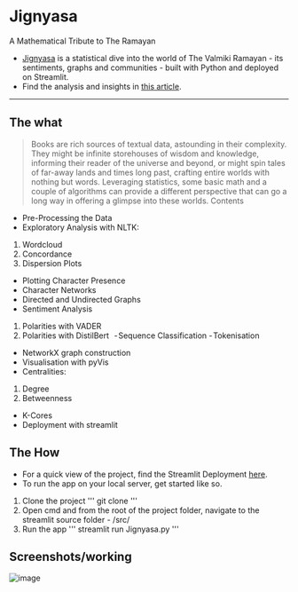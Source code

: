 # Jignyasa 
A Mathematical Tribute to The Ramayan
- [Jignyasa](https://ramayanam.streamlit.app/) is a statistical dive into the world of The Valmiki Ramayan - its sentiments, graphs and communities - built with Python and deployed on Streamlit.
- Find the analysis and insights in [this article](https://medium.com/@sumanasridharan/of-epics-networks-and-bots-79f48cdd3c3f).
----------
## The what
> Books are rich sources of textual data, astounding in their complexity. They might be infinite storehouses of wisdom and knowledge, informing their reader of the universe and beyond, or might spin tales of far-away lands and times long past, crafting entire worlds with nothing but words. Leveraging statistics, some basic math and a couple of algorithms can provide a different perspective that can go a long way in offering a glimpse into these worlds.
> Contents
- Pre-Processing the Data
- Exploratory Analysis with NLTK:
1) Wordcloud
2) Concordance
3) Dispersion Plots
- Plotting Character Presence
- Character Networks
- Directed and Undirected Graphs
- Sentiment Analysis 
1) Polarities with VADER
2) Polarities with DistilBert
  - Sequence Classification
- Tokenisation
- NetworkX graph construction
- Visualisation with pyVis
- Centralities:
1) Degree
2) Betweenness
- K-Cores
- Deployment with streamlit

## The How
- For a quick view of the project, find the Streamlit Deployment [here](https://ramayanam.streamlit.app/).
- To run the app on your local server, get started like so.
1) Clone the project
'''
git clone
'''
2) Open cmd and from the root of the project folder, navigate to the streamlit source folder - /src/
3) Run the app
'''
streamlit run Jignyasa.py
'''
## Screenshots/working
![image](https://github.com/su-mana-s/Ramayanam/assets/98222724/e6e291ff-090f-4a89-8a03-10004f516a4e)


